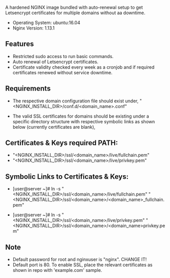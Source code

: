 A hardened NGINX image bundled with auto-renewal setup to get Letsencrypt certificates for multiple domains without aa downtime.

- Operating System: ubuntu:16.04
- Nginx Version: 1.13.1

Features
---------------------------------------------
- Restricted sudo access to run basic commands.
- Auto renewal of Letsencrypt certificates.
- Certificate validity checked every week as a cronjob and if required certificates renewed without service downtime.


Requirements
---------------------------------------------
- The respective domain configuration file should exist under,
    "<NGINX_INSTALL_DIR>/conf.d/<domain_name>.conf"

- The valid SSL certificates for domains should be existing under a specific directory structure with respective symbolic links as shown below (currently certificates are blank),

Certificates & Keys required PATH:
---------------------------------------------
- "<NGINX_INSTALL_DIR>/ssl/<domain_name>/live/fullchain.pem" 
- "<NGINX_INSTALL_DIR>/ssl/<domain_name>/live/privkey.pem"

Symbolic Links to Certificates & Keys:
---------------------------------------------
- [user@server ~]# ln -s "<NGINX_INSTALL_DIR>/ssl/<domain_name>/live/fullchain.pem" "<NGINX_INSTALL_DIR>/ssl/<domain_name>/<domain_name>_fullchain.pem"

- [user@server ~]# ln -s "<NGINX_INSTALL_DIR>/ssl/<domain_name>/live/privkey.pem" "<NGINX_INSTALL_DIR>/ssl/<domain_name>/<domain_name>privkey.pem"


Note
---------------------------------------------
- Default password for root and nginxuser is "nginx". CHANGE IT!
- Default port is 80. To enable SSL, place the relevant certificates as shown in repo with 'example.com' sample.
